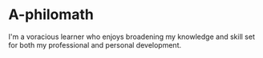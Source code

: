 # A-philomath
I'm a voracious learner who enjoys broadening my knowledge and skill set for both my professional and personal development.
